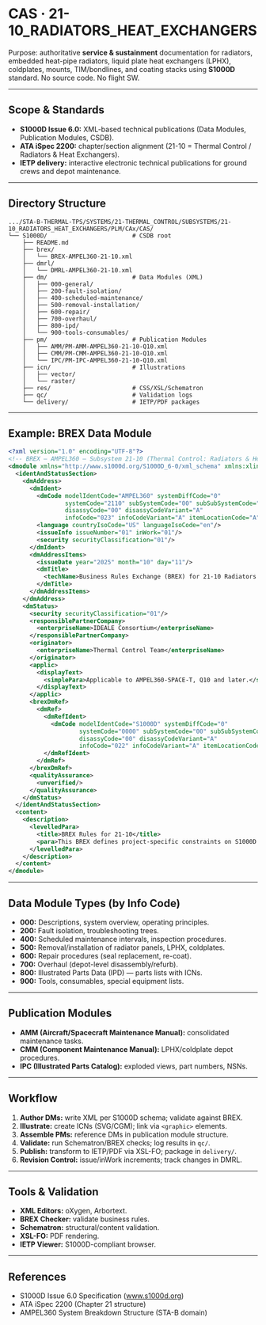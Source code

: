 # CAS · 21-10_RADIATORS_HEAT_EXCHANGERS

Purpose: authoritative **service & sustainment** documentation for radiators, embedded heat-pipe radiators, liquid plate heat exchangers (LPHX), coldplates, mounts, TIM/bondlines, and coating stacks using **S1000D** standard. No source code. No flight SW.

---

## Scope & Standards
- **S1000D Issue 6.0:** XML-based technical publications (Data Modules, Publication Modules, CSDB).
- **ATA iSpec 2200:** chapter/section alignment (21-10 = Thermal Control / Radiators & Heat Exchangers).
- **IETP delivery:** interactive electronic technical publications for ground crews and depot maintenance.

---

## Directory Structure
```
.../STA-B-THERMAL-TPS/SYSTEMS/21-THERMAL_CONTROL/SUBSYSTEMS/21-10_RADIATORS_HEAT_EXCHANGERS/PLM/CAx/CAS/
└── S1000D/                        # CSDB root
    ├── README.md
    ├── brex/
    │   └── BREX-AMPEL360-21-10.xml
    ├── dmrl/
    │   └── DMRL-AMPEL360-21-10.xml
    ├── dm/                        # Data Modules (XML)
    │   ├── 000-general/
    │   ├── 200-fault-isolation/
    │   ├── 400-scheduled-maintenance/
    │   ├── 500-removal-installation/
    │   ├── 600-repair/
    │   ├── 700-overhaul/
    │   ├── 800-ipd/
    │   └── 900-tools-consumables/
    ├── pm/                        # Publication Modules
    │   ├── AMM/PM-AMM-AMPEL360-21-10-Q10.xml
    │   ├── CMM/PM-CMM-AMPEL360-21-10-Q10.xml
    │   └── IPC/PM-IPC-AMPEL360-21-10-Q10.xml
    ├── icn/                       # Illustrations
    │   ├── vector/
    │   └── raster/
    ├── res/                       # CSS/XSL/Schematron
    ├── qc/                        # Validation logs
    └── delivery/                  # IETP/PDF packages
```

---

## Example: BREX Data Module
```xml
<?xml version="1.0" encoding="UTF-8"?>
<!-- BREX — AMPEL360 — Subsystem 21-10 (Thermal Control: Radiators & Heat Exchangers) -->
<dmodule xmlns="http://www.s1000d.org/S1000D_6-0/xml_schema" xmlns:xlink="http://www.w3.org/1999/xlink">
  <identAndStatusSection>
    <dmAddress>
      <dmIdent>
        <dmCode modelIdentCode="AMPEL360" systemDiffCode="0"
                systemCode="2110" subSystemCode="00" subSubSystemCode="00"
                disassyCode="00" disassyCodeVariant="A"
                infoCode="023" infoCodeVariant="A" itemLocationCode="A"/>
        <language countryIsoCode="US" languageIsoCode="en"/>
        <issueInfo issueNumber="01" inWork="01"/>
        <security securityClassification="01"/>
      </dmIdent>
      <dmAddressItems>
        <issueDate year="2025" month="10" day="11"/>
        <dmTitle>
          <techName>Business Rules Exchange (BREX) for 21-10 Radiators &amp; Heat Exchangers</techName>
        </dmTitle>
      </dmAddressItems>
    </dmAddress>
    <dmStatus>
      <security securityClassification="01"/>
      <responsiblePartnerCompany>
        <enterpriseName>IDEALE Consortium</enterpriseName>
      </responsiblePartnerCompany>
      <originator>
        <enterpriseName>Thermal Control Team</enterpriseName>
      </originator>
      <applic>
        <displayText>
          <simplePara>Applicable to AMPEL360-SPACE-T, Q10 and later.</simplePara>
        </displayText>
      </applic>
      <brexDmRef>
        <dmRef>
          <dmRefIdent>
            <dmCode modelIdentCode="S1000D" systemDiffCode="0"
                    systemCode="0000" subSystemCode="00" subSubSystemCode="00"
                    disassyCode="00" disassyCodeVariant="A"
                    infoCode="022" infoCodeVariant="A" itemLocationCode="D"/>
          </dmRefIdent>
        </dmRef>
      </brexDmRef>
      <qualityAssurance>
        <unverified/>
      </qualityAssurance>
    </dmStatus>
  </identAndStatusSection>
  <content>
    <description>
      <levelledPara>
        <title>BREX Rules for 21-10</title>
        <para>This BREX defines project-specific constraints on S1000D data modules for subsystem 21-10.</para>
      </levelledPara>
    </description>
  </content>
</dmodule>
```

---

## Data Module Types (by Info Code)
- **000:** Descriptions, system overview, operating principles.
- **200:** Fault isolation, troubleshooting trees.
- **400:** Scheduled maintenance intervals, inspection procedures.
- **500:** Removal/installation of radiator panels, LPHX, coldplates.
- **600:** Repair procedures (seal replacement, re-coat).
- **700:** Overhaul (depot-level disassembly/refurb).
- **800:** Illustrated Parts Data (IPD) — parts lists with ICNs.
- **900:** Tools, consumables, special equipment lists.

---

## Publication Modules
- **AMM (Aircraft/Spacecraft Maintenance Manual):** consolidated maintenance tasks.
- **CMM (Component Maintenance Manual):** LPHX/coldplate depot procedures.
- **IPC (Illustrated Parts Catalog):** exploded views, part numbers, NSNs.

---

## Workflow
1. **Author DMs:** write XML per S1000D schema; validate against BREX.
2. **Illustrate:** create ICNs (SVG/CGM); link via `<graphic>` elements.
3. **Assemble PMs:** reference DMs in publication module structure.
4. **Validate:** run Schematron/BREX checks; log results in `qc/`.
5. **Publish:** transform to IETP/PDF via XSL-FO; package in `delivery/`.
6. **Revision Control:** issue/inWork increments; track changes in DMRL.

---

## Tools & Validation
- **XML Editors:** oXygen, Arbortext.
- **BREX Checker:** validate business rules.
- **Schematron:** structural/content validation.
- **XSL-FO:** PDF rendering.
- **IETP Viewer:** S1000D-compliant browser.

---

## References
- S1000D Issue 6.0 Specification (www.s1000d.org)
- ATA iSpec 2200 (Chapter 21 structure)
- AMPEL360 System Breakdown Structure (STA-B domain)
